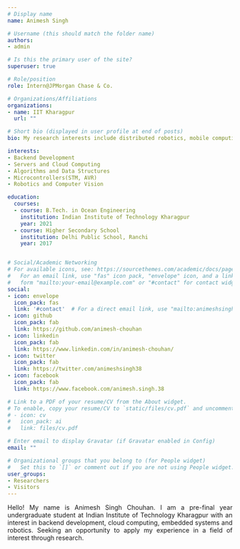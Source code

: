 ```yaml
---
# Display name
name: Animesh Singh

# Username (this should match the folder name)
authors:
- admin

# Is this the primary user of the site?
superuser: true

# Role/position
role: Intern@JPMorgan Chase & Co.

# Organizations/Affiliations
organizations:
- name: IIT Kharagpur
  url: ""

# Short bio (displayed in user profile at end of posts)
bio: My research interests include distributed robotics, mobile computing and programmable matter.

interests:
- Backend Development
- Servers and Cloud Computing
- Algorithms and Data Structures
- Microcontrollers(STM, AVR)
- Robotics and Computer Vision

education:
  courses:
  - course: B.Tech. in Ocean Engineering
    institution: Indian Institute of Technology Kharagpur
    year: 2021
  - course: Higher Secondary School
    institution: Delhi Public School, Ranchi
    year: 2017


# Social/Academic Networking
# For available icons, see: https://sourcethemes.com/academic/docs/page-builder/#icons
#   For an email link, use "fas" icon pack, "envelope" icon, and a link in the
#   form "mailto:your-email@example.com" or "#contact" for contact widget.
social:
- icon: envelope
  icon_pack: fas
  link: '#contact'  # For a direct email link, use "mailto:animeshsingh38@gmail.com".
- icon: github
  icon_pack: fab
  link: https://github.com/animesh-chouhan
- icon: linkedin
  icon_pack: fab
  link: https://www.linkedin.com/in/animesh-chouhan/
- icon: twitter
  icon_pack: fab
  link: https://twitter.com/animeshsingh38
- icon: facebook
  icon_pack: fab
  link: https://www.facebook.com/animesh.singh.38

# Link to a PDF of your resume/CV from the About widget.
# To enable, copy your resume/CV to `static/files/cv.pdf` and uncomment the lines below.
# - icon: cv
#   icon_pack: ai
#   link: files/cv.pdf

# Enter email to display Gravatar (if Gravatar enabled in Config)
email: ""

# Organizational groups that you belong to (for People widget)
#   Set this to `[]` or comment out if you are not using People widget.
user_groups:
- Researchers
- Visitors
---
```


<p align="justify">
Hello! My name is Animesh Singh Chouhan. I am a pre-final year undergraduate student at Indian Institute of Technology Kharagpur with an interest in backend development, cloud computing, embedded systems and robotics. Seeking an opportunity to apply my experience in a field of interest through research.
</p>